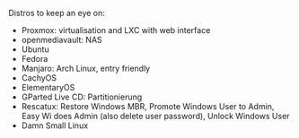 Distros to keep an eye on:
- Proxmox: virtualisation and LXC with web interface
- openmediavault: NAS
- Ubuntu
- Fedora
- Manjaro: Arch Linux, entry friendly
- CachyOS
- ElementaryOS
- GParted Live CD: Partitionierung
- Rescatux: Restore Windows MBR, Promote Windows User to Admin, Easy Wi does Admin (also delete user password), Unlock Windows User
- Damn Small Linux
